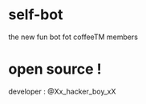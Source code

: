 # self-bot
the new fun bot fot coffeeTM members 



# open source !


developer : @Xx_hacker_boy_xX
